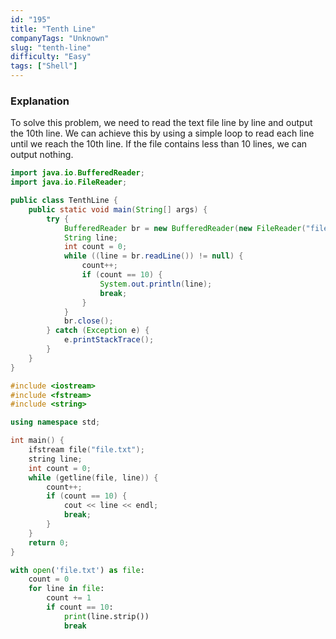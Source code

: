 ```yaml
---
id: "195"
title: "Tenth Line"
companyTags: "Unknown"
slug: "tenth-line"
difficulty: "Easy"
tags: ["Shell"]
---
```


### Explanation
To solve this problem, we need to read the text file line by line and output the 10th line. We can achieve this by using a simple loop to read each line until we reach the 10th line. If the file contains less than 10 lines, we can output nothing.
```java
import java.io.BufferedReader;
import java.io.FileReader;

public class TenthLine {
    public static void main(String[] args) {
        try {
            BufferedReader br = new BufferedReader(new FileReader("file.txt"));
            String line;
            int count = 0;
            while ((line = br.readLine()) != null) {
                count++;
                if (count == 10) {
                    System.out.println(line);
                    break;
                }
            }
            br.close();
        } catch (Exception e) {
            e.printStackTrace();
        }
    }
}
```

```cpp
#include <iostream>
#include <fstream>
#include <string>

using namespace std;

int main() {
    ifstream file("file.txt");
    string line;
    int count = 0;
    while (getline(file, line)) {
        count++;
        if (count == 10) {
            cout << line << endl;
            break;
        }
    }
    return 0;
}
```

```python
with open('file.txt') as file:
    count = 0
    for line in file:
        count += 1
        if count == 10:
            print(line.strip())
            break
```